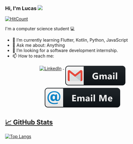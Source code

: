 ### Hi, I'm Lucas <img src="https://raw.githubusercontent.com/MartinHeinz/MartinHeinz/master/wave.gif" width="30px">
[![HitCount](http://hits.dwyl.com/WSixx/WSixx.svg)](http://hits.dwyl.com/WSixx/WSixx)

I'm a computer science student 💻

- 🌱 I’m currently learning Flutter, Kotlin, Python, JavaScript
- 💬 Ask me about: Anything
- 👯 I’m looking for a software development internship.
- 📫 How to reach me: 
<p align="center">
  
  <a href="https://www.linkedin.com/in/lucassgonçalves/">
      <img src="https://raw.githubusercontent.com/MikeCodesDotNET/MikeCodesDotNET/a8abbf37441f3253f74ea255a47f289208d7568c/Resources/linkedIn.svg" alt="LinkedIn" style="vertical-align:top; margin:4px">
  
  <a href="mailto:lucas.2007s@gmail.com">
      <img src="https://github.com/MikeCodesDotNET/ColoredBadges/blob/master/svg/social/gmail.svg" alt="Gmail" style="vertical-align:top; margin:4px">
  
  <a href="mailto:lucas.goncalves35@aluno.unip.br">
      <img src="https://github.com/MikeCodesDotNET/ColoredBadges/blob/master/svg/social/email_me.svg" alt="Email" style="vertical-align:top; margin:4px">
    
</p>
  

## &#x1f4c8; GitHub Stats

[![Top Langs](https://github-readme-stats.vercel.app/api/top-langs/?username=WSixx&layout=compact)](https://github.com/anuraghazra/github-readme-stats)
